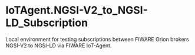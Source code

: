 # IoTAgent.NGSI-V2_to_NGSI-LD_Subscription
Local environment for testing subscriptions between FIWARE Orion brokers NGSI-V2 to NGSI-LD via FIWARE IoT-Agent.
